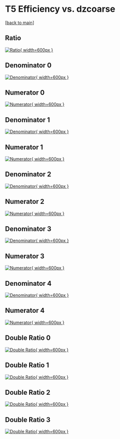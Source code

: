# T5 Efficiency vs. dzcoarse

[[back to main](./)]



## Ratio

[![Ratio](../mtv/var/T5_base_11_-1_eff_dzcoarse.png){ width=600px }](../mtv/var/T5_base_11_-1_eff_dzcoarse.pdf)

## Denominator 0

[![Denominator](../mtv/den/T5_base_11_-1_eff_dzcoarse_den0.png){ width=600px }](../mtv/den/T5_base_11_-1_eff_dzcoarse_den0.pdf)

## Numerator 0

[![Numerator](../mtv/num/T5_base_11_-1_eff_dzcoarse_num0.png){ width=600px }](../mtv/num/T5_base_11_-1_eff_dzcoarse_num0.pdf)

## Denominator 1

[![Denominator](../mtv/den/T5_base_11_-1_eff_dzcoarse_den1.png){ width=600px }](../mtv/den/T5_base_11_-1_eff_dzcoarse_den1.pdf)

## Numerator 1

[![Numerator](../mtv/num/T5_base_11_-1_eff_dzcoarse_num1.png){ width=600px }](../mtv/num/T5_base_11_-1_eff_dzcoarse_num1.pdf)

## Denominator 2

[![Denominator](../mtv/den/T5_base_11_-1_eff_dzcoarse_den2.png){ width=600px }](../mtv/den/T5_base_11_-1_eff_dzcoarse_den2.pdf)

## Numerator 2

[![Numerator](../mtv/num/T5_base_11_-1_eff_dzcoarse_num2.png){ width=600px }](../mtv/num/T5_base_11_-1_eff_dzcoarse_num2.pdf)

## Denominator 3

[![Denominator](../mtv/den/T5_base_11_-1_eff_dzcoarse_den3.png){ width=600px }](../mtv/den/T5_base_11_-1_eff_dzcoarse_den3.pdf)

## Numerator 3

[![Numerator](../mtv/num/T5_base_11_-1_eff_dzcoarse_num3.png){ width=600px }](../mtv/num/T5_base_11_-1_eff_dzcoarse_num3.pdf)

## Denominator 4

[![Denominator](../mtv/den/T5_base_11_-1_eff_dzcoarse_den4.png){ width=600px }](../mtv/den/T5_base_11_-1_eff_dzcoarse_den4.pdf)

## Numerator 4

[![Numerator](../mtv/num/T5_base_11_-1_eff_dzcoarse_num4.png){ width=600px }](../mtv/num/T5_base_11_-1_eff_dzcoarse_num4.pdf)

## Double Ratio 0

[![Double Ratio](../mtv/ratio/T5_base_11_-1_eff_dzcoarse_ratio0.png){ width=600px }](../mtv/ratio/T5_base_11_-1_eff_dzcoarse_ratio0.pdf)

## Double Ratio 1

[![Double Ratio](../mtv/ratio/T5_base_11_-1_eff_dzcoarse_ratio1.png){ width=600px }](../mtv/ratio/T5_base_11_-1_eff_dzcoarse_ratio1.pdf)

## Double Ratio 2

[![Double Ratio](../mtv/ratio/T5_base_11_-1_eff_dzcoarse_ratio2.png){ width=600px }](../mtv/ratio/T5_base_11_-1_eff_dzcoarse_ratio2.pdf)

## Double Ratio 3

[![Double Ratio](../mtv/ratio/T5_base_11_-1_eff_dzcoarse_ratio3.png){ width=600px }](../mtv/ratio/T5_base_11_-1_eff_dzcoarse_ratio3.pdf)


